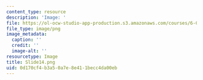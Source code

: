 ```yaml
---
content_type: resource
description: 'Image: '
file: https://ol-ocw-studio-app-production.s3.amazonaws.com/courses/6-004-computation-structures-spring-2017/0d170cf4b3a50a7e8e411becc4da00eb_Slide14.png
file_type: image/png
image_metadata:
  caption: ''
  credit: ''
  image-alt: ''
resourcetype: Image
title: Slide14.png
uid: 0d170cf4-b3a5-0a7e-8e41-1becc4da00eb
---
```

